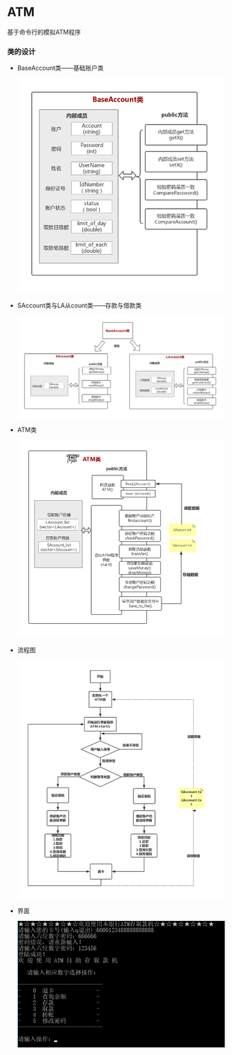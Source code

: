 # ATM
基于命令行的模拟ATM程序

### 类的设计

* BaseAccount类——基础账户类

  ![](<https://github.com/czy1999/ATM/blob/master/img/BaseAccount.png>)

* SAccount类与LA从count类——存款与借款类

  ![](<https://github.com/czy1999/ATM/blob/master/img/SL.png>)

* ATM类

  ![](<https://github.com/czy1999/ATM/blob/master/img/ATM.png>)

* 流程图

  ![](<https://github.com/czy1999/ATM/blob/master/img/p.png>)

* 界面

  ![](<https://github.com/czy1999/ATM/blob/master/img/menu.png>)
